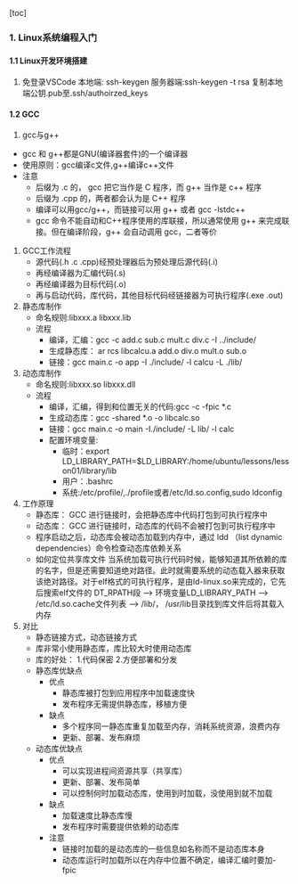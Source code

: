 
[toc]

### 1. Linux系统编程入门

#### 1.1 Linux开发环境搭建
1. 免登录VSCode
    本地端: ssh-keygen
    服务器端:ssh-keygen -t rsa 
    复制本地端公钥.pub至.ssh/authoirzed_keys

#### 1.2 GCC
1. gcc与g++
- gcc 和 g++都是GNU(编译器套件)的一个编译器
- 使用原则：gcc编译c文件,g++编译c++文件
- 注意
  - 后缀为 .c 的， gcc 把它当作是 C 程序，而 g++ 当作是 c++ 程序
  - 后缀为 .cpp 的，两者都会认为是 C++ 程序
  - 编译可以用gcc/g++，而链接可以用 g++ 或者 gcc -lstdc++
  - gcc 命令不能自动和C++程序使用的库联接，所以通常使用 g++ 来完成联接。但在编译阶段，g++ 会自动调用 gcc，二者等价
1. GCC工作流程
   - 源代码(.h .c .cpp)经预处理器后为预处理后源代码(.i)
   - 再经编译器为汇编代码(.s)
   - 再经编译器为目标代码(.o)
   - 再与启动代码，库代码，其他目标代码经链接器为可执行程序(.exe .out)
2. 静态库制作
   - 命名规则:libxxx.a libxxx.lib
   - 流程
     - 编译，汇编：gcc -c add.c sub.c mult.c div.c -I ../include/
     - 生成静态库： ar rcs libcalcu.a add.o div.o mult.o sub.o
     - 链接：gcc main.c -o app -I ./include/ -l calcu -L ./lib/
3. 动态库制作
   - 命名规则:libxxx.so libxxx.dll
   - 流程
     - 编译，汇编，得到和位置无关的代码:gcc -c -fpic *.c
     - 生成动态库：gcc -shared *.o -o libcalc.so
     - 链接：gcc main.c -o main -I./include/ -L lib/ -l calc   
     - 配置环境变量:
       - 临时：export LD_LIBRARY_PATH=$LD_LIBRARY:/home/ubuntu/lessons/lesson01/library/lib
       - 用户：.bashrc
       - 系统:/etc/profile/,./profile或者/etc/ld.so.config,sudo ldconfig
4. 工作原理
   - 静态库： GCC 进行链接时，会把静态库中代码打包到可执行程序中
   - 动态库： GCC 进行链接时，动态库的代码不会被打包到可执行程序中
   - 程序启动之后，动态库会被动态加载到内存中，通过 ldd （list dynamic dependencies）命令检查动态库依赖关系
   - 如何定位共享库文件
    当系统加载可执行代码时候，能够知道其所依赖的库的名字，但是还需要知道绝对路径。此时就需要系统的动态载入器来获取该绝对路径。对于elf格式的可执行程序，是由ld-linux.so来完成的，它先后搜索elf文件的 DT_RPATH段 ——> 环境变量LD_LIBRARY_PATH ——> /etc/ld.so.cache文件列表 ——> /lib/， /usr/lib目录找到库文件后将其载入内存
5. 对比
    - 静态链接方式，动态链接方式
    - 库非常小使用静态库，库比较大时使用动态库
    - 库的好处： 1.代码保密 2.方便部署和分发
    - 静态库优缺点
      - 优点
        - 静态库被打包到应用程序中加载速度快
        - 发布程序无需提供静态库，移植方便
      - 缺点
        - 多个程序同一静态库重复加载至内存，消耗系统资源，浪费内存
        - 更新、部署、发布麻烦
    - 动态库优缺点
      - 优点
        - 可以实现进程间资源共享（共享库）
        - 更新、部署、发布简单
        - 可以控制何时加载动态库，使用到时加载，没使用到就不加载
      - 缺点
        - 加载速度比静态库慢
        - 发布程序时需要提供依赖的动态库
      - 注意
        - 链接时加载的是动态库的一些信息如名称而不是动态库本身
        - 动态库运行时加载所以在内存中位置不确定，编译汇编时要加-fpic